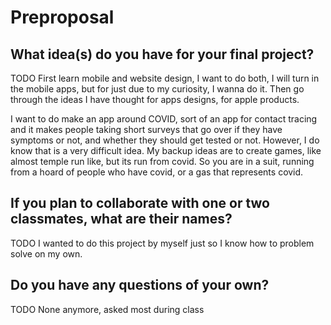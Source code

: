 # Preproposal

## What idea(s) do you have for your final project?

TODO
First learn mobile and website design, I want to do both, I will turn in the mobile apps, but for just due to my curiosity, I wanna do it. 
Then go through the ideas I have thought for apps designs, for apple products.

I want to do make an app around COVID, sort of an app for contact tracing and it makes people taking short surveys that go over if they have symptoms or not, and whether they should get tested or not. 
However, I do know that is a very difficult idea.
My backup ideas are to create games, like almost temple run like, but its run from covid. So you are in a suit, running from a hoard of people who have covid, or a gas that represents covid. 
 
 
## If you plan to collaborate with one or two classmates, what are their names?

TODO
I wanted to do this project by myself just so I know how to problem solve on my own.


## Do you have any questions of your own?

TODO
None anymore, asked most during class


